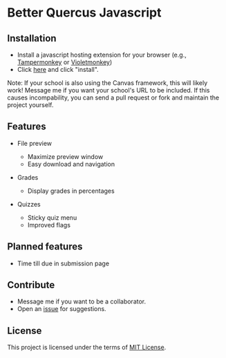 # Better Quercus Javascript

## Installation

- Install a javascript hosting extension for your browser (e.g., [Tampermonkey](https://www.tampermonkey.net/) or [Violetmonkey](https://violentmonkey.github.io/get-it/))
- Click [here](https://github.com/alanjyu/better-quercus.js/raw/master/better-quercus.user.js) and click "install".

Note: If your school is also using the Canvas framework, this will likely work! Message me if you want your school's URL to be included. If this causes incompability, you can send a pull request or fork and maintain the project yourself.

## Features
- File preview
  - Maximize preview window
  - Easy download and navigation

- Grades
  - Display grades in percentages

- Quizzes
  - Sticky quiz menu
  - Improved flags

## Planned features

- Time till due in submission page

## Contribute
- Message me if you want to be a collaborator.
- Open an [issue](https://github.com/alanjyu/better-quercus.js/issues) for suggestions.

## License

This project is licensed under the terms of [MIT License](https://opensource.org/licenses/MIT). 
